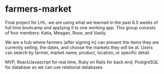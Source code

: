 # farmers-market
Final project for LHL: we are using what we learned in the past 6.5 weeks of full time bootcamp and applying it to one working app. This group consists of four members: Katia, Meagan, Rose, and Vasily.

We are a hub where farmers (after signing in) can present the items they are currently selling, the dates, and choose the markets they will be at. Users can search by farmer, market name, product, location, or specific detail.

MVP, React/Javascript for real time, Ruby on Rails for back end, PostgreSQL for database so we can use relational databases

